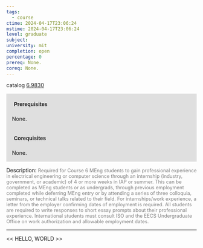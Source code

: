 ```yaml
---
tags:
  - course
ctime: 2024-04-17T23:06:24
mstime: 2024-04-17T23:06:24
level: graduate
subject: 
university: mit
completion: open
percentage: 0
prereq: None.
coreq: None.
---
```


catalog [6.9830](http://student.mit.edu/catalog/m6e.html#6.9830)

<span style="display: block; padding: 15px; background-color: rgb(100, 100, 100, 0.2);"><font id="m_prereq3457_0" style="display: block; font-family: Arial, sans-serif; font-weight: bold; padding: 5px">Prerequisites</font><br><span id="prereq3457_0">None.</span></span>
<span style="display: block; padding: 15px; background-color: rgb(100, 100, 100, 0.2);"><font id="m_coreq3457_0" style="display: block; font-family: Arial, sans-serif; font-weight: bold; padding: 5px">Corequisites</font><br><span id="coreq3457_0">None.</span></span>

<font style="">Description:</font>
<font style="color: grey; font-size: 0.8rem;">Required for Course 6 MEng students to gain professional experience in electrical engineering or computer science through an internship (industry, government, or academic) of 4 or more weeks in IAP or summer. This can be completed as MEng students or as undergrads, through previous employment completed while deferring MEng entry or by attending a series of three colloquia, seminars, or technical talks related to their field. For internships/work experience, a letter from the employer confirming dates of employment is required. All students are required to write responses to short essay prompts about their professional experience. International students must consult ISO and the EECS Undergraduate Office on work authorization and allowable employment dates.</font>



---

<< HELLO, WORLD >>
